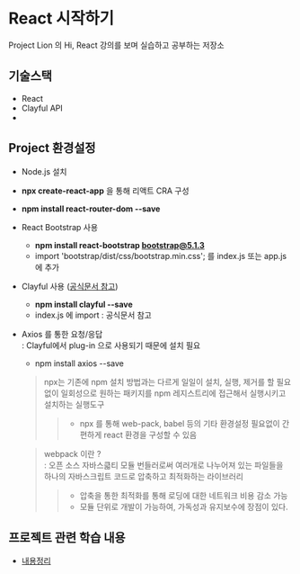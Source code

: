 # React 시작하기

Project Lion 의 Hi, React 강의를 보며 실습하고 공부하는 저장소

## 기술스택

- React
- Clayful API
-

## Project 환경설정

- Node.js 설치
- **npx create-react-app** 을 통해 리액트 CRA 구성
- **npm install react-router-dom --save**
- React Bootstrap 사용

  - **npm install react-bootstrap bootstrap@5.1.3**
  - import 'bootstrap/dist/css/bootstrap.min.css'; 를 index.js 또는 app.js 에 추가

- Clayful 사용 ([공식문서 참고](https://www.notion.so/ac4b1c6e6d3f4364974cd93120bf2b9d))

  - **npm install clayful --save**
  - index.js 에 import : 공식문서 참고

- Axios 를 통한 요청/응답  
  : Clayful에서 plug-in 으로 사용되기 때문에 설치 필요

  - npm install axios --save

  > npx는 기존에 npm 설치 방법과는 다르게 일일이 설치, 실행, 제거를 할 필요 없이 일회성으로 원하는 패키지를 npm 레지스트리에 접근해서 실행시키고 설치하는 실행도구
  >
  > > - npx 를 통해 web-pack, babel 등의 기타 환경설정 필요없이 간편하게 react 환경을 구성할 수 있음

  > webpack 이란 ?  
  >  : 오픈 소스 자바스큷티 모듈 번들러로써 여러개로 나누어져 있는 파일들을 하나의 자바스크립트 코드로 압축하고 최적화하는 라이브러리
  >
  > > - 압축을 통한 최적화를 통해 로딩에 대한 네트워크 비용 감소 가능
  > > - 모듈 단위로 개발이 가능하여, 가독성과 유지보수에 장점이 있다.

## 프로젝트 관련 학습 내용

- [내용정리](./Note01.md)

